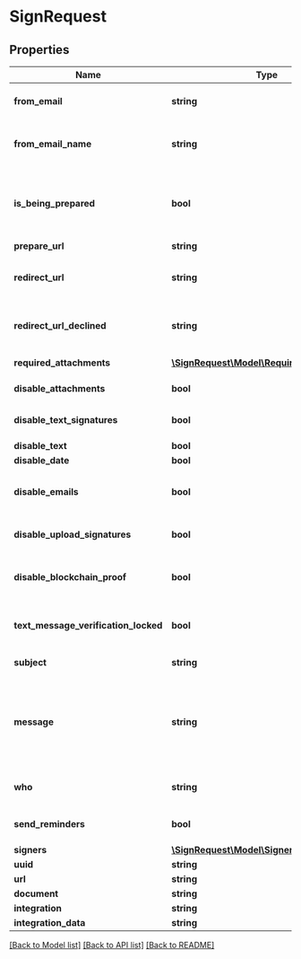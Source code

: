 # SignRequest

## Properties
Name | Type | Description | Notes
------------ | ------------- | ------------- | -------------
**from_email** | **string** | Email of user sending the SignRequest (must be a validated email) | [optional] 
**from_email_name** | **string** | Name to be used in the &#x60;From&#x60; email header, e.g. &#x60;{from_email_name} &lt;no-reply@signrequest.com&gt;&#x60; | [optional] 
**is_being_prepared** | **bool** | Have the sender of a SignRequest prepare the document before sending the request out, see: [prepare using the web interface](#section/Preparing-a-document/Prepare-using-the-web-interface) | [optional] 
**prepare_url** | **string** |  | [optional] 
**redirect_url** | **string** | URL at which SignRequest will redirect to when a document is signed | [optional] 
**redirect_url_declined** | **string** | URL at which SignRequest will redirect to when a document is declined | [optional] 
**required_attachments** | [**\SignRequest\Model\RequiredAttachment[]**](RequiredAttachment.md) | Attachments that signers are required to upload | [optional] 
**disable_attachments** | **bool** | Disable uploading/adding of attachments | [optional] 
**disable_text_signatures** | **bool** | Disable usage of signatures generated by typing (text) | [optional] 
**disable_text** | **bool** | Disable adding of text | [optional] 
**disable_date** | **bool** | Disable adding of dates | [optional] 
**disable_emails** | **bool** | Disable all SignRequest status emails as well as the email that contains the signed documents | [optional] 
**disable_upload_signatures** | **bool** | Disable usage of uploaded signatures (images) | [optional] 
**disable_blockchain_proof** | **bool** | Disables storing timestamp proof hashes in blockchain integrations. | [optional] 
**text_message_verification_locked** | **bool** | When true a text message verification is needed before the signer can see the document | [optional] 
**subject** | **string** | Subject of SignRequest email | [optional] 
**message** | **string** | Message to include in SignRequest email, may contain the following html tags: &#x60;a&#x60;, &#x60;abbr&#x60;, &#x60;acronym&#x60;, &#x60;b&#x60;, &#x60;blockquote&#x60;, &#x60;code&#x60;, &#x60;em&#x60;, &#x60;i&#x60;, &#x60;ul&#x60;, &#x60;li&#x60;, &#x60;ol&#x60;, and &#x60;strong&#x60; | [optional] 
**who** | **string** | &#x60;m&#x60;: only me, &#x60;mo&#x60;: me and others, &#x60;o&#x60;: only others | [optional] [default to 'o']
**send_reminders** | **bool** | Automatically remind signers to sign a document | [optional] 
**signers** | [**\SignRequest\Model\Signer[]**](Signer.md) |  | 
**uuid** | **string** |  | [optional] 
**url** | **string** |  | [optional] 
**document** | **string** |  | 
**integration** | **string** |  | [optional] 
**integration_data** | **string** |  | [optional] 

[[Back to Model list]](../README.md#documentation-for-models) [[Back to API list]](../README.md#documentation-for-api-endpoints) [[Back to README]](../README.md)


